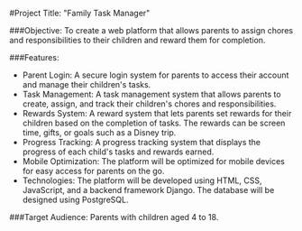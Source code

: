#Project Title: "Family Task Manager"

###Objective: To create a web platform that allows parents to assign chores and responsibilities to their children and reward them for completion.

###Features:

- Parent Login: A secure login system for parents to access their account and manage their children's tasks.
- Task Management: A task management system that allows parents to create, assign, and track their children's chores and responsibilities.
- Rewards System: A reward system that lets parents set rewards for their children based on the completion of tasks. The rewards can be screen time, gifts, or goals such as a Disney trip.
- Progress Tracking: A progress tracking system that displays the progress of each child's tasks and rewards earned.
- Mobile Optimization: The platform will be optimized for mobile devices for easy access for parents on the go.
- Technologies: The platform will be developed using HTML, CSS, JavaScript, and a backend framework Django. The database will be designed using PostgreSQL.

###Target Audience: Parents with children aged 4 to 18.

